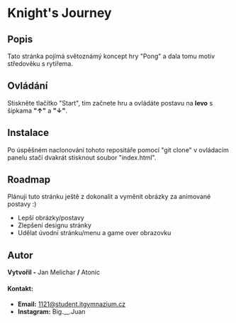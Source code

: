 # Knight's Journey
## Popis
Tato stránka pojímá světoznámý koncept hry "Pong" a dala tomu motiv středověku s rytířema.

## Ovládání
Stiskněte tlačítko "Start", tím začnete hru a ovládáte postavu na **levo** s šipkama **"↑"** a **"↓"**.

## Instalace
Po úspěšném naclonování tohoto repositáře pomocí "git clone" v ovládacím panelu stačí dvakrát stisknout soubor "index.html".

## Roadmap
Plánuji tuto stránku ještě z dokonalit a vyměnit obrázky za animované postavy :)
* Lepší obrázky/postavy
* Zlepšení designu stránky
* Udělat úvodní stránku/menu a game over obrazovku

## Autor
**Vytvořil -** Jan Melichar **/** Atonic

#### Kontakt:
* **Email:** 1121@student.itgymnazium.cz
* **Instagram:** Big.__.Juan
